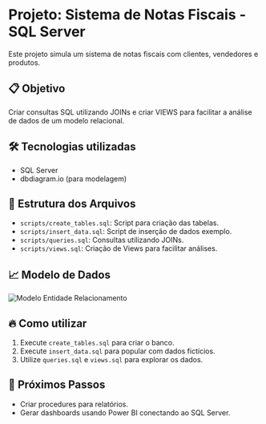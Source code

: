 # Projeto: Sistema de Notas Fiscais - SQL Server

Este projeto simula um sistema de notas fiscais com clientes, vendedores e produtos.

## 📋 Objetivo
Criar consultas SQL utilizando JOINs e criar VIEWS para facilitar a análise de dados de um modelo relacional.

## 🛠 Tecnologias utilizadas
- SQL Server
- dbdiagram.io (para modelagem)

## 📂 Estrutura dos Arquivos
- `scripts/create_tables.sql`: Script para criação das tabelas.
- `scripts/insert_data.sql`: Script de inserção de dados exemplo.
- `scripts/queries.sql`: Consultas utilizando JOINs.
- `scripts/views.sql`: Criação de Views para facilitar análises.

## 📈 Modelo de Dados
![Modelo Entidade Relacionamento](imagens/modelo_entidade_relacionamento.png)

## 🔥 Como utilizar
1. Execute `create_tables.sql` para criar o banco.
2. Execute `insert_data.sql` para popular com dados fictícios.
3. Utilize `queries.sql` e `views.sql` para explorar os dados.

## 🚀 Próximos Passos
- Criar procedures para relatórios.
- Gerar dashboards usando Power BI conectando ao SQL Server.
